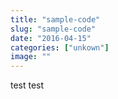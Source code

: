 ```yaml
---
title: "sample-code"
slug: "sample-code"
date: "2016-04-15"
categories: ["unkown"]
image: ""
---
```


test test
